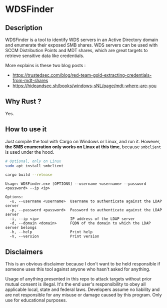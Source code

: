 # WDSFinder

## Description

WDSFinder is a tool to identify WDS servers in an Active Directory domain and enumerate their exposed SMB shares. WDS servers can be used with SCCM Distribution Points and MDT shares, which are great targets to retrieve sensitive data like credentials.

More explains is these two blog posts :

- https://trustedsec.com/blog/red-team-gold-extracting-credentials-from-mdt-shares
- https://hideandsec.sh/books/windows-sNL/page/mdt-where-are-you

## Why Rust ?

Yes.

## How to use it

Just compile the tool with Cargo on Windows or Linux, and run it. However, **the SMB enumeration only works on Linux at this time**, because `smbclient` is used under the hood.

```bash
# Optional, only on Linux
sudo apt install smbclient

cargo build --release
```

```plain
Usage: WDSFinder.exe [OPTIONS] --username <username> --password <password> --ip <ip>

Options:
  -u, --username <username>  Username to authenticate against the LDAP server
  -p, --password <password>  Password to authenticate against the LDAP server
  -i, --ip <ip>              IP address of the LDAP server
  -d, --domain <domain>      FQDN of the domain to which the LDAP server belongs
  -h, --help                 Print help
  -V, --version              Print version
```

## Disclaimers

This is an obvious disclaimer because I don't want to be held responsible if someone uses this tool against anyone who hasn't asked for anything.

Usage of anything presented in this repo to attack targets without prior mutual consent is illegal. It's the end user's responsibility to obey all applicable local, state and federal laws. Developers assume no liability and are not responsible for any misuse or damage caused by this program. Only use for educational purposes.
